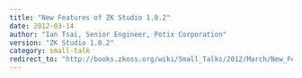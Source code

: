 ```yaml
---
title: "New Features of ZK Studio 1.0.2"
date: 2012-03-14
author: "Ian Tsai, Senior Engineer, Potix Corporation"
version: "ZK Studio 1.0.2"
category: small-talk
redirect_to: "http://books.zkoss.org/wiki/Small_Talks/2012/March/New_Features_of_ZK_Studio_1.0.2"
---
```

